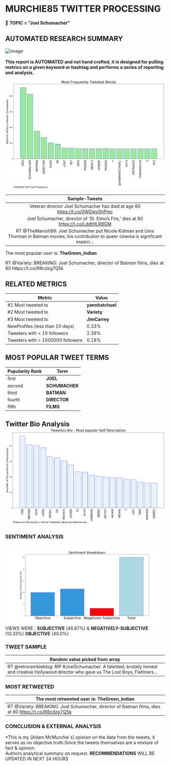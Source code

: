 # MURCHIE85 TWITTER PROCESSING 
&#x1F34E; **TOPIC = "Joel Schumacher"**

## AUTOMATED RESEARCH SUMMARY

![image](https://marketingplatform.google.com/about/static/images/gmp/analytics-smb-benefit.jpg)
<br></br>
<b> This report is AUTOMATED and not hand crafted, it is designed for pulling metrics on a given keyword or hashtag and performs a series of reporting and analysis.</b>



![image](TWEETS.png)



|                **Sample-Tweets**        |
| :-------------: |
| Veteran director Joel Schumacher has died at age 80 https://t.co/0WDwyShPmc |
| Joel Schumacher, director of ‘St. Elmo’s Fire,’ dies at 80 https://t.co/LddtHLR9GM |
| RT @TheManish89: Joel Schumacher put Nicole Kidman and Uma Thurman in Batman movies; his contribution to queer cinema is significant especi… |

The most popular user is: **TheGreen_Indian**
<div class="alert alert-block alert-danger"> RT @Variety: BREAKING: Joel Schumacher, director of Batman films, dies at 80 https://t.co/R8cdzg7Q5k</div>

## RELATED METRICS<br>
| Metric | Value |
| ------------- | ------------- |
| #1 Most tweeted to  | **yannhatchuel** |
| #2 Most tweeted to  | **Variety** |
| #3 Most tweeted to  | **JimCarrey** |
| NewProfiles (less than 10 days) | 0.33%  |
| Tweeters with < 10 followers  | 2.38%|
| Tweeters with > 1000000 followers  | 0.18%  |



## MOST POPULAR TWEET TERMS 


| Popularity Rank  | Term |
| ------------- | ------------- |
| first  | **JOEL**  |
| second  | **SCHUMACHER**  |
| third  | **BATMAN** |
| fourth  | **DIRECTOR**  |
| fifth  | **FILMS**  |


## Twitter Bio Analysis![image](BIO.png)
### SENTIMENT ANALYSIS
![image](sentiment.png)
VIEWS WERE : **SUBJECTIVE**  (46.67%) & **NEGATIVELY-SUBJECTIVE** (13.33%) **OBJECTIVE** (40.0%)

### TWEET SAMPLE 
| Random value picked from array |
| ------------- |
|RT @retrorambleblog: RIP #JoelSchumacher. A talented, brutally honest and creative Hollywood director who gave us The Lost Boys, Flatliners… |

### MOST RETWEETED 

| The most retweeted user is: **TheGreen_Indian**  |
| ------------- |
| RT @Variety: BREAKING: Joel Schumacher, director of Batman films, dies at 80 https://t.co/R8cdzg7Q5k |

### CONCLUSION & EXTERNAL ANALYSIS

*This is my [Adam McMurchie`s] opinion on the data from the tweets, it serves as no objective truth.Since the tweets themselves are a mixture of fact & opinion.<br>
Authors analytical summary on request.
**RECOMMENDATIONS** WILL BE UPDATED IN NEXT  24 HOURS <br>